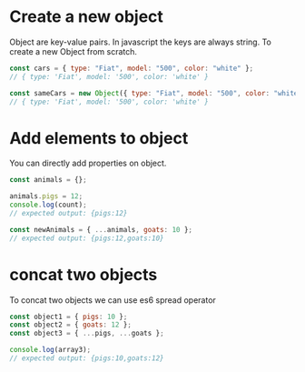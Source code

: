 # Create a new object

Object are key-value pairs. In javascript the keys are always string. To create a new Object from scratch.

```js
const cars = { type: "Fiat", model: "500", color: "white" };
// { type: 'Fiat', model: '500', color: 'white' }

const sameCars = new Object({ type: "Fiat", model: "500", color: "white" });
// { type: 'Fiat', model: '500', color: 'white' }
```

# Add elements to object

You can directly add properties on object.

```js
const animals = {};

animals.pigs = 12;
console.log(count);
// expected output: {pigs:12}

const newAnimals = { ...animals, goats: 10 };
// expected output: {pigs:12,goats:10}
```

# concat two objects

To concat two objects we can use es6 spread operator

```js
const object1 = { pigs: 10 };
const object2 = { goats: 12 };
const object3 = { ...pigs, ...goats };

console.log(array3);
// expected output: {pigs:10,goats:12}
```
